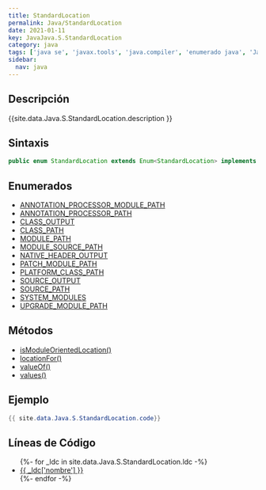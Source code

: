 ```yaml
---
title: StandardLocation
permalink: Java/StandardLocation
date: 2021-01-11
key: JavaJava.S.StandardLocation
category: java
tags: ['java se', 'javax.tools', 'java.compiler', 'enumerado java', 'Java 1.6']
sidebar: 
  nav: java
---
```


## Descripción
{{site.data.Java.S.StandardLocation.description }}

## Sintaxis
~~~java
public enum StandardLocation extends Enum<StandardLocation> implements JavaFileManager.Location
~~~

## Enumerados
* [ANNOTATION_PROCESSOR_MODULE_PATH](/Java/StandardLocation/ANNOTATION_PROCESSOR_MODULE_PATH)
* [ANNOTATION_PROCESSOR_PATH](/Java/StandardLocation/ANNOTATION_PROCESSOR_PATH)
* [CLASS_OUTPUT](/Java/StandardLocation/CLASS_OUTPUT)
* [CLASS_PATH](/Java/StandardLocation/CLASS_PATH)
* [MODULE_PATH](/Java/StandardLocation/MODULE_PATH)
* [MODULE_SOURCE_PATH](/Java/StandardLocation/MODULE_SOURCE_PATH)
* [NATIVE_HEADER_OUTPUT](/Java/StandardLocation/NATIVE_HEADER_OUTPUT)
* [PATCH_MODULE_PATH](/Java/StandardLocation/PATCH_MODULE_PATH)
* [PLATFORM_CLASS_PATH](/Java/StandardLocation/PLATFORM_CLASS_PATH)
* [SOURCE_OUTPUT](/Java/StandardLocation/SOURCE_OUTPUT)
* [SOURCE_PATH](/Java/StandardLocation/SOURCE_PATH)
* [SYSTEM_MODULES](/Java/StandardLocation/SYSTEM_MODULES)
* [UPGRADE_MODULE_PATH](/Java/StandardLocation/UPGRADE_MODULE_PATH)

## Métodos
* [isModuleOrientedLocation()](/Java/StandardLocation/isModuleOrientedLocation)
* [locationFor()](/Java/StandardLocation/locationFor)
* [valueOf()](/Java/StandardLocation/valueOf)
* [values()](/Java/StandardLocation/values)

## Ejemplo
~~~java
{{ site.data.Java.S.StandardLocation.code}}
~~~

## Líneas de Código
<ul>
{%- for _ldc in site.data.Java.S.StandardLocation.ldc -%}
   <li>
       <a href="{{_ldc['url'] }}">{{ _ldc['nombre'] }}</a>
   </li>
{%- endfor -%}
</ul>
